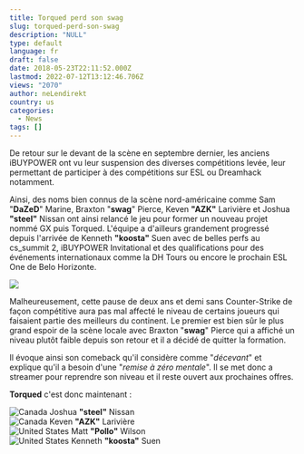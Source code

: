 ```yaml
---
title: Torqued perd son swag
slug: torqued-perd-son-swag
description: "NULL"
type: default
language: fr
draft: false
date: 2018-05-23T22:11:52.000Z
lastmod: 2022-07-12T13:12:46.706Z
views: "2070"
author: neLendirekt
country: us
categories:
  - News
tags: []
---
```

De retour sur le devant de la scène en septembre dernier, les anciens iBUYPOWER ont vu leur suspension des diverses compétitions levée, leur permettant de participer à des compétitions sur ESL ou Dreamhack notamment. 

Ainsi, des noms bien connus de la scène nord-américaine comme Sam "**DaZeD**" Marine, Braxton "**swag**" Pierce, Keven **"AZK"** Larivière et Joshua **"steel"** Nissan ont ainsi relancé le jeu pour former un nouveau projet nommé GX puis Torqued. L'équipe a d'ailleurs grandement progressé depuis l'arrivée de Kenneth **"koosta"** Suen avec de belles perfs au cs\_summit 2, iBUYPOWER Invitational et des qualifications pour des événements internationaux comme la DH Tours ou encore le prochain ESL One de Belo Horizonte.

![](/images/articles/5b05e207163b7/images/kmhTgg6Bw4eDd8Rv2qL03BYlhHdkcgUvv54Q2eSp.jpeg)

Malheureusement, cette pause de deux ans et demi sans Counter-Strike de façon compétitive aura pas mal affecté le niveau de certains joueurs qui faisaient partie des meilleurs du continent. Le premier est bien sûr le plus grand espoir de la scène locale avec Braxton "**swag**" Pierce qui a affiché un niveau plutôt faible depuis son retour et il a décidé de quitter la formation.

Il évoque ainsi son comeback qu'il considère comme "_décevant_" et explique qu'il a besoin d'une "_remise à zéro mentale_". Il se met donc a streamer pour reprendre son niveau et il reste ouvert aux prochaines offres.

**Torqued** c'est donc maintenant :

![Canada](/images/countries/ca.svg)⁠ Joshua **"steel"** Nissan  
![Canada](/images/countries/ca.svg)⁠ Keven **"AZK"** Larivière  
![United States](/images/countries/us.svg)⁠ Matt **"Pollo"** Wilson  
![United States](/images/countries/us.svg)⁠ Kenneth **"koosta"** Suen
